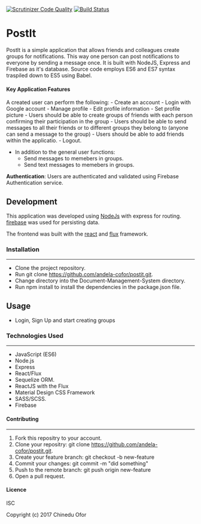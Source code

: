 [![Scrutinizer Code Quality](https://scrutinizer-ci.com/g/andela-cofor/postit/badges/quality-score.png?b=Development)](https://scrutinizer-ci.com/g/andela-cofor/postit/?branch=Development)
[![Build Status](https://travis-ci.org/andela-cofor/postit.svg?branch=master)](https://travis-ci.org/andela-cofor/postit)

# PostIt

PostIt is a simple application that allows friends and colleagues create groups for notifications. This way one person can post notifications to everyone by sending a message once. It is built with NodeJS, Express and Firebase as it's database.
Source code employs ES6 and ES7 syntax traspiled down to ES5 using Babel.

#### Key Application Features
A created user can perform the following:
    - Create an account
    - Login with Google account
    - Manage profile
    - Edit profile information
    - Set profile picture
    - Users should be able to create groups of friends with each person confirming their participation in the group
    - Users should be able to send messages to all their friends or to different groups they belong to (anyone can send a message to     the group)
    - Users should be able to add friends within the applicatio.
    - Logout.

- In addition to the general user functions:
    - Send messages to memebers in groups.
    - Send text messages to memebers in groups.

**Authentication**:
Users are authenticated and validated using Firebase Authentication service.

## Development
This application was developed using [NodeJs](https://nodejs.org) with express for routing. [firebase](https://https://firebase.google.com/) was used for persisting data.

The frontend was built with the [react](https://facebook.github.io/react/) and [flux](https://facebook.github.io/flux/) framework.

### Installation
---

- Clone the project repository.
- Run git clone https://github.com/andela-cofor/postit.git.
- Change directory into the Document-Management-System directory.
- Run npm install to install the dependencies in the package.json file.

## Usage
- Login, Sign Up and start creating groups

### Technologies Used
---
- JavaScript (ES6)
- Node.js
- Express
- React/Flux
- Sequelize ORM.
- ReactJS with the Flux
- Material Design CSS Framework
- SASS/SCSS.
- Firebase

#### Contributing
---

1. Fork this repositry to your account.
2. Clone your repositry: git clone https://github.com/andela-cofor/postit.git.
3. Create your feature branch: git checkout -b new-feature
4. Commit your changes: git commit -m "did something"
5. Push to the remote branch: git push origin new-feature
6. Open a pull request.

#### Licence
ISC

Copyright (c) 2017 Chinedu Ofor